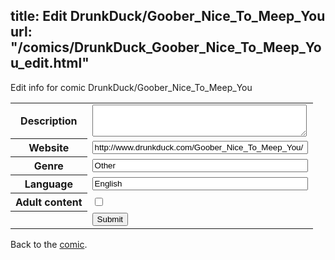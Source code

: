 title: Edit DrunkDuck/Goober_Nice_To_Meep_You
url: "/comics/DrunkDuck_Goober_Nice_To_Meep_You_edit.html"
---
Edit info for comic DrunkDuck/Goober_Nice_To_Meep_You

<form name="comic" action="http://gaepostmail.appspot.com/comic/" method="post">
<table class="comicinfo">
<tr>
<th>Description</th><td><textarea name="description" cols="40" rows="3"></textarea></td>
</tr>
<tr>
<th>Website</th><td><input type="text" name="url" value="http://www.drunkduck.com/Goober_Nice_To_Meep_You/" size="40"/></td>
</tr>
<tr>
<th>Genre</th><td><input type="text" name="genre" value="Other" size="40"/></td>
</tr>
<tr>
<th>Language</th><td><input type="text" name="language" value="English" size="40"/></td>
</tr>
<tr>
<th>Adult content</th><td><input type="checkbox" name="adult" value="adult" /></td>
</tr>
<tr>
<th></th><td>
<input type="hidden" name="comic" value="DrunkDuck_Goober_Nice_To_Meep_You" />
<input type="submit" name="submit" value="Submit" />
</td>
</tr>
</table>
</form>

Back to the [comic](DrunkDuck_Goober_Nice_To_Meep_You.html).
